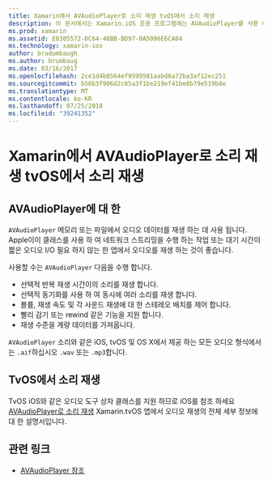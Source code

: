```yaml
---
title: Xamarin에서 AVAudioPlayer로 소리 재생 tvOS에서 소리 재생
description: 이 문서에서는 Xamarin.iOS 응용 프로그램에는 AVAudioPlayer를 사용 하 여 소리 재생을 제어 하는 도우미 클래스를 사용 하는 방법을 보여 줍니다.
ms.prod: xamarin
ms.assetid: E0305572-DC64-48BB-BD97-0A5096E6CA04
ms.technology: xamarin-ios
author: bradumbaugh
ms.author: brumbaug
ms.date: 03/16/2017
ms.openlocfilehash: 2ce1d4b8564ef9599581aabd6a72ba3af12ec251
ms.sourcegitcommit: b56b3f906d2c05a3f1be219ef41be8b79e519b8e
ms.translationtype: MT
ms.contentlocale: ko-KR
ms.lasthandoff: 07/25/2018
ms.locfileid: "39241352"
---
```

# <a name="playing-sound-in-tvos-with-avaudioplayer-in-xamarin"></a>Xamarin에서 AVAudioPlayer로 소리 재생 tvOS에서 소리 재생

## <a name="about-the-avaudioplayer"></a>AVAudioPlayer에 대 한

`AVAudioPlayer` 메모리 또는 파일에서 오디오 데이터를 재생 하는 데 사용 됩니다. Apple이이 클래스를 사용 하 여 네트워크 스트리밍을 수행 하는 작업 또는 대기 시간이 짧은 오디오 I/O 필요 하지 않는 한 앱에서 오디오를 재생 하는 것이 좋습니다.

사용할 수는 `AVAudioPlayer` 다음을 수행 합니다.

- 선택적 반복 재생 시간이의 소리를 재생 합니다.
- 선택적 동기화를 사용 하 여 동시에 여러 소리를 재생 합니다.
- 볼륨, 재생 속도 및 각 사운드 재생에 대 한 스테레오 배치를 제어 합니다.
- 빨리 감기 또는 rewind 같은 기능을 지원 합니다.
- 재생 수준을 계량 데이터를 가져옵니다.

`AVAudioPlayer` 소리와 같은 iOS, tvOS 및 OS X에서 제공 하는 모든 오디오 형식에서는 `.aif`하십시오 `.wav` 또는 `.mp3`합니다.

## <a name="playing-sounds-in-tvos"></a>TvOS에서 소리 재생

TvOS iOS와 같은 오디오 도구 상자 클래스를 지원 하므로 iOS를 참조 하세요 [AVAudioPlayer로 소리 재생](https://github.com/xamarin/recipes/tree/master/Recipes/ios/media/sound/avaudioplayer) Xamarin.tvOS 앱에서 오디오 재생의 전체 세부 정보에 대 한 설명서입니다.



## <a name="related-links"></a>관련 링크

- [AVAudioPlayer 참조](https://developer.apple.com/library/ios/documentation/AVFoundation/Reference/AVAudioPlayerClassReference/)
